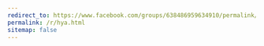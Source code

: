 ```yaml
---
redirect_to: https://www.facebook.com/groups/638486959634910/permalink/640734176076855/
permalink: /r/hya.html
sitemap: false
---
```

